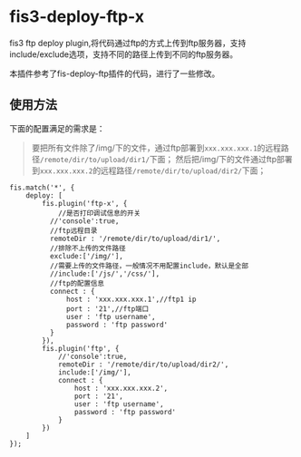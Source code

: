 # fis3-deploy-ftp-x
fis3 ftp deploy plugin,将代码通过ftp的方式上传到ftp服务器，支持include/exclude选项，支持不同的路径上传到不同的ftp服务器。

本插件参考了fis-deploy-ftp插件的代码，进行了一些修改。


## 使用方法
下面的配置满足的需求是：
>要把所有文件除了/img/下的文件，通过ftp部署到`xxx.xxx.xxx.1`的远程路径`/remote/dir/to/upload/dir1/`下面；
>然后把/img/下的文件通过ftp部署到`xxx.xxx.xxx.2`的远程路径`/remote/dir/to/upload/dir2/`下面；

```
fis.match('*', {
    deploy: [
        fis.plugin('ftp-x', {
        	//是否打印调试信息的开关
          //'console':true,
          //ftp远程目录
          remoteDir : '/remote/dir/to/upload/dir1/',
          //排除不上传的文件路径
          exclude:['/img/'],
          //需要上传的文件路径，一般情况不用配置include，默认是全部
          //include:['/js/','/css/'],
          //ftp的配置信息
          connect : {
              host : 'xxx.xxx.xxx.1',//ftp1 ip 
              port : '21',//ftp端口
              user : 'ftp username',
              password : 'ftp password'
          }
        }),
        fis.plugin('ftp', {
            //'console':true,
            remoteDir : '/remote/dir/to/upload/dir2/',
            include:['/img/'],
            connect : {
                host : 'xxx.xxx.xxx.2',
                port : '21',
                user : 'ftp username',
              	password : 'ftp password'
            }
        })
    ]
});
```

